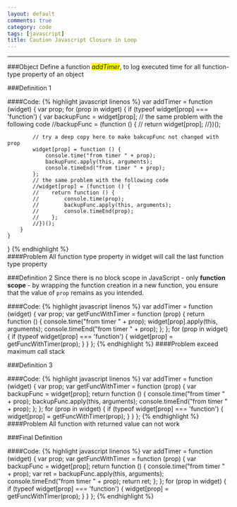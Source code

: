 ```yaml
---
layout: default
comments: true
category: code
tags: [javascript]
title: Caution Javascript Closure in Loop
---
```

---

###Object
Define a function <span style="background-color:yellow;">_addTimer_</span>, to log executed time for all function-type property of an object

###Definition 1

####Code:
{% highlight javascript linenos %}
var addTimer = function (widget) {
    var prop;
    for (prop in widget) {
        if (typeof widget[prop] === 'function') {
            var backupFunc = widget[prop];
            // the same problem with the following code
            //backupFunc = (function () {
            //    return widget[prop];
            //})();
            
            // try a deep copy here to make bakcupFunc not changed with prop
            widget[prop] = function () {
                console.time("from timer " + prop);
                backupFunc.apply(this, arguments);
                console.timeEnd("from timer " + prop);
            };
            // the same problem with the following code
            //widget[prop] = (function () {
            //    return function () {
            //        console.time(prop);
            //        backupFunc.apply(this, arguments);
            //        console.timeEnd(prop);
            //    };
            //})();
        }
    }
}
{% endhighlight %}  
####Problem
All function type property in widget will call the last function type property

###Definition 2
Since there is no block scope in JavaScript - only **function scope** - by wrapping the function creation in a new function, you ensure that the value of `prop` remains as you intended.

####Code:
{% highlight javascript linenos %}
var addTimer = function (widget) {
    var prop;
    var getFuncWithTimer = function (prop) {
        return function () {
            console.time("from timer " + prop);
            widget[prop].apply(this, arguments);
            console.timeEnd("from timer " + prop);
        };
    };
    for (prop in widget) {
        if (typeof widget[prop] === 'function') {
            widget[prop] = getFuncWithTimer(prop);
        }
    }
};
{% endhighlight %}
####Problem
exceed maximum call stack

###Definition 3

####Code:
{% highlight javascript linenos %}
var addTimer = function (widget) {
    var prop;
    var getFuncWithTimer = function (prop) {
        var backupFunc = widget[prop];
        return function () {
            console.time("from timer " + prop);
            backupFunc.apply(this, arguments);
            console.timeEnd("from timer " + prop);
        };
    };
    for (prop in widget) {
        if (typeof widget[prop] === 'function') {
            widget[prop] = getFuncWithTimer(prop);
        }
    }
};
{% endhighlight %}
####Problem
All function with returned value can not work

###Final Definition

####Code:
{% highlight javascript linenos %}
var addTimer = function (widget) {
    var prop;
    var getFuncWithTimer = function (prop) {
        var backupFunc = widget[prop];
        return function () {
            console.time("from timer " + prop);
            var ret = backupFunc.apply(this, arguments);
            console.timeEnd("from timer " + prop);
            return ret;
        };
    };
    for (prop in widget) {
        if (typeof widget[prop] === 'function') {
            widget[prop] = getFuncWithTimer(prop);
        }
    }
};
{% endhighlight %}